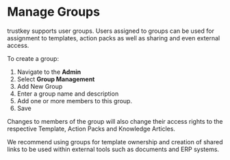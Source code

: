 # Manage Groups

trustkey supports user groups.  Users assigned to groups can be used for assignment to templates, action packs as well as sharing and even external access.

To create a group:

1. Navigate to the **Admin**
2. Select **Group Management**
3. Add New Group
4. Enter a group name and description
5. Add one or more members to this group.
6. Save



Changes to members of the group will also change their access rights to the respective Template, Action Packs and Knowledge Articles.

We recommend using groups for template ownership and creation of shared links to be used within external tools such as documents and ERP systems.